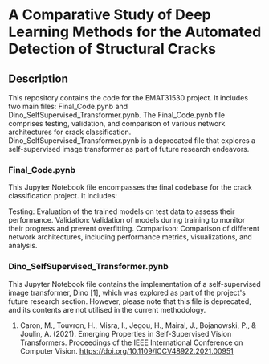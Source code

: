 # A Comparative Study of Deep Learning Methods for the Automated Detection of Structural Cracks
## Description
This repository contains the code for the EMAT31530 project. It includes two main files: Final_Code.pynb and Dino_SelfSupervised_Transformer.pynb. The Final_Code.pynb file comprises testing, validation, and comparison of various network architectures for crack classification. Dino_SelfSupervised_Transformer.pynb is a deprecated file that explores a self-supervised image transformer as part of future research endeavors.

### Final_Code.pynb
This Jupyter Notebook file encompasses the final codebase for the crack classification project. It includes:

Testing: Evaluation of the trained models on test data to assess their performance.
Validation: Validation of models during training to monitor their progress and prevent overfitting.
Comparison: Comparison of different network architectures, including performance metrics, visualizations, and analysis.

### Dino_SelfSupervised_Transformer.pynb
This Jupyter Notebook file contains the implementation of a self-supervised image transformer, Dino [1], which was explored as part of the project's future research section. However, please note that this file is deprecated, and its contents are not utilised in the current methodology.



1. Caron, M., Touvron, H., Misra, I., Jegou, H., Mairal, J., Bojanowski, P., & Joulin, A. (2021). Emerging Properties in Self-Supervised Vision Transformers. Proceedings of the IEEE International Conference on Computer Vision. https://doi.org/10.1109/ICCV48922.2021.00951
